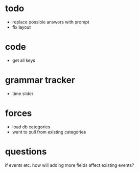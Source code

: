 # todo 
- replace possible answers with prompt
- fix layout

# code
- get all keys 

# grammar tracker
- time slider

# forces
- load db categories
- want to pull from existing categories


# questions
if events etc. how will adding more fields affect existing events?

